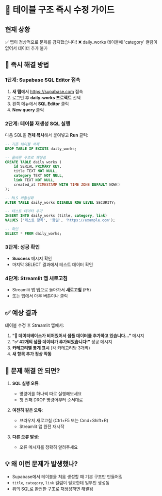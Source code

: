 # 🚨 테이블 구조 즉시 수정 가이드

## 현재 상황
✅ 앱이 정상적으로 문제를 감지했습니다!
❌ daily_works 테이블에 'category' 컬럼이 없어서 데이터 추가 불가

## 🔧 즉시 해결 방법

### 1단계: Supabase SQL Editor 접속
1. **새 탭**에서 https://supabase.com 접속
2. 로그인 후 **daily-works 프로젝트** 선택
3. 왼쪽 메뉴에서 **SQL Editor** 클릭
4. **New query** 클릭

### 2단계: 테이블 재생성 SQL 실행
다음 SQL을 **전체 복사**해서 붙여넣고 **Run** 클릭:

```sql
-- 기존 테이블 삭제
DROP TABLE IF EXISTS daily_works;

-- 올바른 구조로 재생성
CREATE TABLE daily_works (
    id SERIAL PRIMARY KEY,
    title TEXT NOT NULL,
    category TEXT NOT NULL,
    link TEXT NOT NULL,
    created_at TIMESTAMP WITH TIME ZONE DEFAULT NOW()
);

-- RLS 비활성화
ALTER TABLE daily_works DISABLE ROW LEVEL SECURITY;

-- 테스트 데이터 추가
INSERT INTO daily_works (title, category, link) 
VALUES ('테스트 항목', '핫딜', 'https://example.com');

-- 확인
SELECT * FROM daily_works;
```

### 3단계: 성공 확인
- **Success** 메시지 확인
- 마지막 SELECT 결과에서 테스트 데이터 확인

### 4단계: Streamlit 앱 새로고침
- Streamlit 앱 탭으로 돌아가서 **새로고침** (F5)
- 또는 앱에서 아무 버튼이나 클릭

## ✅ 예상 결과

테이블 수정 후 Streamlit 앱에서:
1. **"🎁 데이터베이스가 비어있어서 샘플 데이터를 추가하고 있습니다..."** 메시지
2. **"✅ 42개의 샘플 데이터가 추가되었습니다!"** 성공 메시지
3. **카테고리별 통계 표시** (각 카테고리당 3개씩)
4. **새 항목 추가 정상 작동**

## 🚨 문제 해결 안 되면?

1. **SQL 실행 오류**: 
   - 명령어를 하나씩 따로 실행해보세요
   - 첫 번째 DROP 명령어부터 순서대로

2. **여전히 같은 오류**:
   - 브라우저 새로고침 (Ctrl+F5 또는 Cmd+Shift+R)
   - Streamlit 앱 완전 재시작

3. **다른 오류 발생**:
   - 오류 메시지를 정확히 알려주세요

## 💡 왜 이런 문제가 발생했나?

- Supabase에서 테이블을 처음 생성할 때 기본 구조만 만들어짐
- `title`, `category`, `link` 컬럼이 필요한데 일부만 생성됨
- 위의 SQL로 완전한 구조로 재생성하면 해결됨
